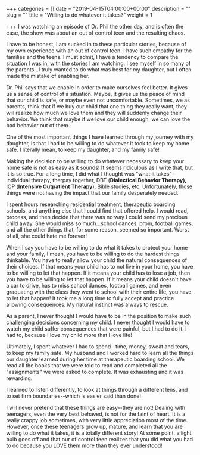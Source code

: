 +++
categories = []
date = "2019-04-15T04:00:00+00:00"
description = ""
slug = ""
title = "Willing to do whatever it takes?"
weight = 1

+++
I was watching an episode of Dr. Phil the other day, and is often the case, the show was about an out of control teen and the resulting chaos.

I have to be honest, I am sucked in to these particular stories, because of my own experience with an out of control teen. I have such empathy for the families and the teens. I must admit, I have a tendency to compare the situation I was in, with the stories I am watching. I see myself in so many of the parents...I truly wanted to do what was best for my daughter, but I often made the mistake of enabling her.

Dr. Phil says that we enable in order to make ourselves feel better. It gives us a sense of control of a situation. Maybe, it gives us the peace of mind that our child is safe, or maybe even not uncomfortable. Sometimes, we as parents, think that if we buy our child that one thing they really want, they will realize how much we love them and they will suddenly change their behavior. We think that maybe if we love our child enough, we can love the bad behavior out of them.

One of the most important things I have learned through my journey with my daughter, is that I had to be willing to do whatever it took to keep my home safe. I literally mean, to keep my daughter, and my family safe!

Making the decision to be willing to do whatever necessary to keep your home safe is not as easy as it sounds! It seems ridiculous as I write that, but it is so true. For a long time, I did what I thought was "what it takes"--individual therapy, therpay together, DBT (**Dialectical Behavior Therapy),** IOP (**Intensive Outpatient Therapy**), Bible studies, etc. Unfortunately, those things were not having the impact that our family desperately needed. 

I spent hours researching residential treatment, therapeutic boarding schools, and anything else that I could find that offered help. I would read, process, and then decide that there was no way I could send my precious child away. She would miss so much...school dances, prom, football games, and all the other things that, for some reason, seemed so important. Worst of all, she could hate me forever!

When I say you have to be willing to do what it takes to protect your home and your family, I mean, you have to be willing to do the hardest things thinkable. You have to really allow your child the natural consequences of their choices. If that means your child has to not live in your home, you have to be willing to let that happen. If it means your child has to lose a job, then you have to be willing to let that happen. If it means your child doesn't have a car to drive, has to miss school dances, football games, and even graduating with the class they went to school with their entire life, you have to let that happen! It took me a long time to fully accept and practice allowing consequences. My natural instinct was always to rescue.

As a parent, I never thought I would have to be in the position to make such challenging decisions concerning my child. I never thought I would have to watch my child suffer consequences that were painful, but I had to do it. I had to, because I love my child more that I love life!

Ultimately, I spent whatever I had to spend--time, money, sweat and tears, to keep my family safe. My husband and I worked hard to learn all the things our daughter learned during her time at therapeutic boarding school. We read all the books that we were told to read and completed all the "assignments" we were asked to complete. It was exhausting and it was rewarding. 

I learned to listen differently, to look at things through a different lens, and to set firm boundaries--which is easier said than done!

I will never pretend that these things are easy--they are not! Dealing with teenagers, even the very best behaved, is not for the faint of heart. It is a really crappy job sometimes, with very little appreciation most of the time. However, once these teenagers grow up, mature, and learn that you are willing to do what it takes, it is a totally different story! At some point, a light bulb goes off and that our of control teen realizes that you did what you had to do because you LOVE them more than they ever understood!